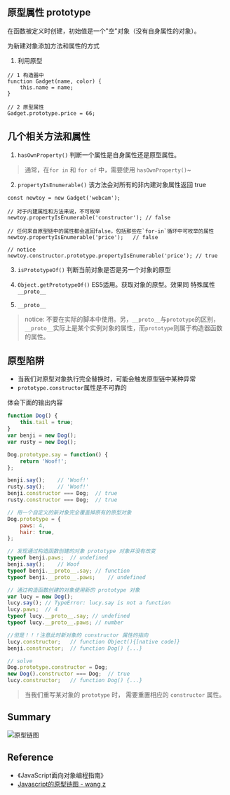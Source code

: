 ## 原型属性 prototype
在函数被定义时创建，初始值是一个"空"对象（没有自身属性的对象）。

为新建对象添加方法和属性的方式
1. 利用原型
```
// 1 构造器中
function Gadget(name, color) {
    this.name = name;
}

// 2 原型属性
Gadget.prototype.price = 66;
```

## 几个相关方法和属性
1. `hasOwnProperty()` 判断一个属性是自身属性还是原型属性。
> 通常，在`for in` 和 `for of` 中，需要使用 `hasOwnProperty()`~

2. `propertyIsEnumerable()` 该方法会对所有的非内建对象属性返回 true
```
const newtoy = new Gadget('webcam');

// 对于内建属性和方法来说，不可枚举
newtoy.propertyIsEnumerable('constructor'); // false

// 任何来自原型链中的属性都会返回false，包括那些在`for-in`循环中可枚举的属性
newtoy.propertyIsEnumerable('price');   // false

// notice
newtoy.constructor.prototype.propertyIsEnumerable('price'); // true
```

3. `isPrototypeOf()` 判断当前对象是否是另一个对象的原型

4. `Object.getPrototypeOf()` ES5适用。获取对象的原型。效果同   特殊属性 `__proto__`

5. `__proto__`
> notice: 不要在实际的脚本中使用。另，`__proto__`与`prototype`的区别，`__proto__`实际上是某个实例对象的属性，而`prototype`则属于构造器函数的属性。

## 原型陷阱
- 当我们对原型对象执行完全替换时，可能会触发原型链中某种异常
- `prototype.constructor`属性是不可靠的

体会下面的输出内容
```JavaScript
function Dog() {
    this.tail = true;
}
var benji = new Dog();
var rusty = new Dog();

Dog.prototype.say = function() {
    return 'Woof!';
};

benji.say();    // 'Woof!'
rusty.say();    // 'Woof!'
benji.constructor === Dog;  // true
rusty.constructor === Dog;  // true

// 用一个自定义的新对象完全覆盖掉原有的原型对象
Dog.prototype = {
    paws: 4,
    hair: true,
};

// 发现通过构造函数创建的对象 prototype 对象并没有改变
typeof benji.paws;  // undefined
benji.say();    // Woof
typeof benji.__proto__.say; // function
typeof benji.__proto__.paws;    // undefined

// 通过构造函数创建的对象使用新的 prototype 对象
var lucy = new Dog();
lucy.say(); // TypeError: lucy.say is not a function
lucy.paws;  // 4
typeof lucy.__proto__.say; // undefined
typeof lucy.__proto__.paws; // number

//但是！！！注意此时新对象的 constructor 属性的指向
lucy.constructor;   // function Object(){[native code]}
benji.constructor;  // function Dog() {...}

// solve
Dog.prototype.constructor = Dog;
new Dog().constructor === Dog;  // true
lucy.constructor;   // function Dog() {...}
```
> 当我们重写某对象的 `prototype` 时， 需要重置相应的 `constructor` 属性。

## Summary
![原型链图](https://github.com/geek-zwb/front-end/blob/master/3_development/1_%E5%89%8D%E7%AB%AF%E4%B8%89%E5%A4%A7%E8%AF%AD%E8%A8%80%E5%9F%BA%E7%A1%80/3_JavaScript/%E6%95%A3%E8%90%BD%E7%9A%84%E7%9F%A5%E8%AF%86%E7%82%B9/%E5%8E%9F%E5%9E%8B%E9%93%BE%E5%9B%BE.png?raw=true)

## Reference
- 《JavaScript面向对象编程指南》
-  [Javascript的原型链图 - wang z](https://zhuanlan.zhihu.com/p/22189387)